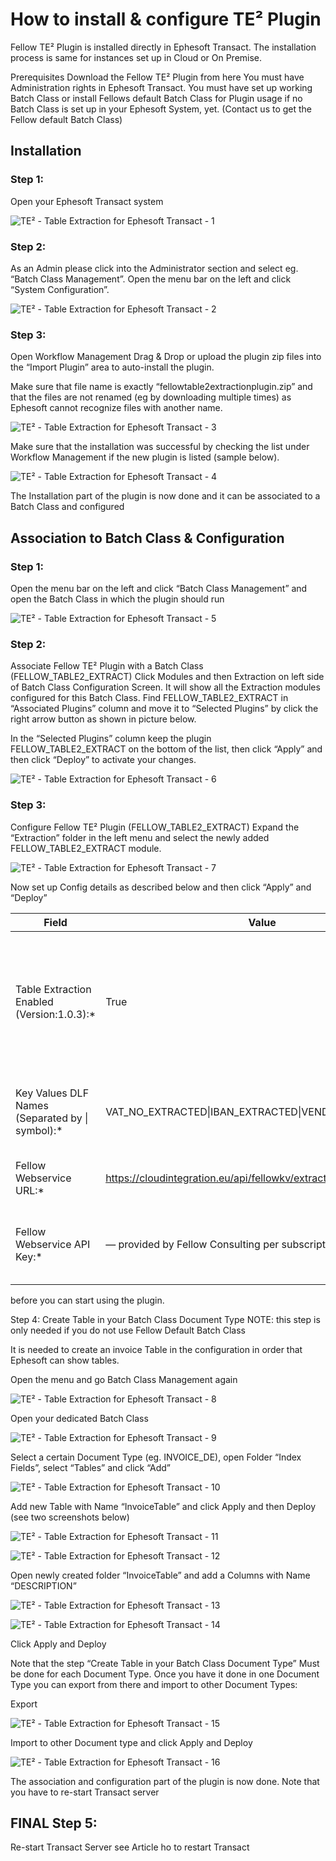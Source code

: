 
# How to install & configure TE² Plugin

Fellow TE² Plugin is installed directly in Ephesoft Transact. The installation process is same for instances set up in Cloud or On Premise.

Prerequisites
Download the Fellow TE² Plugin from here
You must have Administration rights in Ephesoft Transact.
You must have set up working Batch Class or install Fellows default Batch Class for Plugin usage if no Batch Class is set up in your Ephesoft System, yet. (Contact us to get the Fellow default Batch Class)

## Installation

### Step 1: 

Open your Ephesoft Transact system

![TE² - Table Extraction for Ephesoft Transact - 1 ](/_images/te/Ephesoft1.png)

### Step 2: 

As an Admin please click into the Administrator section and select eg. “Batch Class Management”. Open the menu bar on the left and click “System Configuration”.

![TE² - Table Extraction for Ephesoft Transact - 2 ](/_images/te/Ephesoft2.png)

### Step 3: 

Open Workflow Management
Drag & Drop or upload the plugin zip files into the “Import Plugin” area to auto-install the plugin.

Make sure that file name is exactly “fellowtable2extractionplugin.zip” and that the files are not renamed (eg by downloading multiple times) as Ephesoft cannot recognize files with another name.

![TE² - Table Extraction for Ephesoft Transact - 3 ](/_images/te/Ephesoft3.png)

Make sure that the installation was successful by checking the list under Workflow Management if the new plugin is listed (sample below).

![TE² - Table Extraction for Ephesoft Transact - 4 ](/_images/te/Ephesoft4.png)


The Installation part of the plugin is now done and it can be associated to a Batch Class and configured

## Association to Batch Class & Configuration 

### Step 1: 

Open the menu bar on the left and click “Batch Class Management” and open the Batch Class in which the plugin should run

![TE² - Table Extraction for Ephesoft Transact - 5 ](/_images/te/Ephesoft5.png)

### Step 2: 

Associate Fellow TE² Plugin with a Batch Class (FELLOW_TABLE2_EXTRACT)
Click Modules and then Extraction on left side of Batch Class Configuration Screen. It will show all the Extraction modules configured for this Batch Class.
Find FELLOW_TABLE2_EXTRACT in “Associated Plugins” column and move it to “Selected Plugins” by click the right arrow button as shown in picture below.

In the “Selected Plugins” column keep the plugin FELLOW_TABLE2_EXTRACT on the bottom of the list, then click “Apply” and then click “Deploy” to activate your changes.

![TE² - Table Extraction for Ephesoft Transact - 6 ](/_images/te/Ephesoft6.png)

### Step 3: 

Configure Fellow TE² Plugin (FELLOW_TABLE2_EXTRACT)
Expand the “Extraction” folder in the left menu and select the newly added FELLOW_TABLE2_EXTRACT module.

![TE² - Table Extraction for Ephesoft Transact - 7 ](/_images/te/Ephesoft7.png)

Now set up Config details as described below and then click “Apply” and “Deploy”

| Field                                          | Value                                      | Description                          |
| ---------------------------------------------- | ------------------------------------------ | ------------------------------------ | 
| Table Extraction Enabled (Version:1.0.3):*     | True                                       | here you can see the version number of the installed plugin and set value “True” for plugin activation  |
| Key Values DLF Names (Separated by &#124; symbol):* |	VAT_NO_EXTRACTED&#124;IBAN_EXTRACTED&#124;VENDOR_ID |	List of the Key Values, separated by pipe character (“&#124;”) |
|  Fellow Webservice URL:*                       | https://cloudintegration.eu/api/fellowkv/extract_table/extract_table | link to the Fellow cloud repository  | 
| Fellow Webservice API Key:*                    | — provided by Fellow Consulting per subscription — | 	personal API key to connect to Fellow Cloud repository |


before you can start using the plugin.

Step 4: Create Table in your Batch Class Document Type
NOTE: this step is only needed if you do not use Fellow Default Batch Class

It is needed to create an invoice Table in the configuration in order that Ephesoft can show tables.

Open the menu and go Batch Class Management again

![TE² - Table Extraction for Ephesoft Transact - 8 ](/_images/te/Ephesoft8.png)

Open your dedicated Batch Class

![TE² - Table Extraction for Ephesoft Transact - 9 ](/_images/te/Ephesoft9.png)

Select a certain Document Type (eg. INVOICE_DE), open Folder “Index Fields”, select “Tables” and click “Add”

![TE² - Table Extraction for Ephesoft Transact - 10 ](/_images/te/Ephesoft10.png)

Add new Table with Name “InvoiceTable” and click Apply and then Deploy (see two screenshots below)

![TE² - Table Extraction for Ephesoft Transact - 11 ](/_images/te/Ephesoft11.png)

![TE² - Table Extraction for Ephesoft Transact - 12 ](/_images/te/Ephesoft12.png)

Open newly created folder “InvoiceTable” and add a Columns with Name “DESCRIPTION”

![TE² - Table Extraction for Ephesoft Transact - 13 ](/_images/te/Ephesoft13.png)

![TE² - Table Extraction for Ephesoft Transact - 14 ](/_images/te/Ephesoft14.png)

Click Apply and Deploy

Note that the step “Create Table in your Batch Class Document Type” Must be done for each Document Type.
Once you have it done in one Document Type you can export from there and import to other Document Types:

Export

![TE² - Table Extraction for Ephesoft Transact - 15 ](/_images/te/Ephesoft15.png)

Import to other Document type and click Apply and Deploy

![TE² - Table Extraction for Ephesoft Transact - 16 ](/_images/te/Ephesoft16.png)

The association and configuration part of the plugin is now done. Note that you have to re-start Transact server

## FINAL Step 5: 

Re-start Transact Server see Article ho to restart Transact